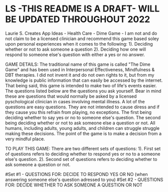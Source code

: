 # LS -THIS README IS A DRAFT- WILL BE UPDATED THROUGHOUT 2022
Laurie S. Creates
App Ideas - Health Care - Dime Game - 
I am not and do not claim to be a licensed clinician and recommend this game based soley upon personal experiences when it comes to the following:
1). Deciding whether or not to ask someone a question 2). Deciding how one will respond to someone else's question with either a yes or no answer.

GAME DETAILS:
The traditional name of this game is called "The Dime Game" and has been used in Interpersonal Effectiveness, Mindfulness & DBT therapies.  I did not invent it and do not own rights to it, but from my knowledge is public information that can easily be accessed by the internet.  That being said, this game is intended to make two of life's events easier. The questions listed below are the questions you ask yourself.  Bear in mind these are questions that would normally be asked by a licensed pyschological clinician in cases involving mental illness.  A lot of the questions are easy questions.  They are not intended to cause diress and if they cause you this refrain from playing, no exceptions.  The first being deciding whether to say yes or no to someone else's question.  The second being deciding whether or not to ask someone else a question or not.  All humans, including adults, young adults, and children can struggle struggle making these decisions.  The point of the game is to make a decision from a very mindful place.  

TO PLAY THIS GAME:
There are two different sets of questions:
1). First set of questions refers to deciding whether to respond yes or no to a someone else's question.
2). Second set of questions refers to deciding whether to ask someone a question or not.

#Set #1 - QUESTIONS FOR: DECIDE TO RESPOND YES OR NO (when answering someone else's question adressed to you)
#Set #2 - QUESTIONS FOR: DECIDE WHETHER TO ASK SOMEONE A QUESTION OR NOT
